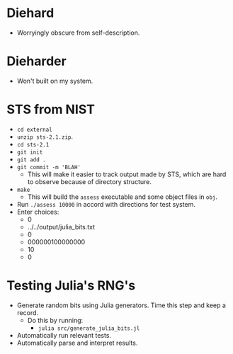 # Diehard
* Worryingly obscure from self-description.

# Dieharder
* Won't built on my system.

# STS from NIST
* `cd external`
* `unzip sts-2.1.zip`.
* `cd sts-2.1`
* `git init`
* `git add .`
* `git commit -m 'BLAH'`
  * This will make it easier to track output made by STS, which are hard to observe because of directory structure.
* `make`
  * This will build the `assess` executable and some object files in `obj`.
* Run `./assess 10000` in accord with directions for test system.
* Enter choices:
  * 0
  * ../../output/julia_bits.txt
  * 0
  * 000000100000000
  * 10
  * 0

# Testing Julia's RNG's
* Generate random bits using Julia generators. Time this step and keep a record.
  * Do this by running:
    * `julia src/generate_julia_bits.jl`
* Automatically run relevant tests.
* Automatically parse and interpret results.
